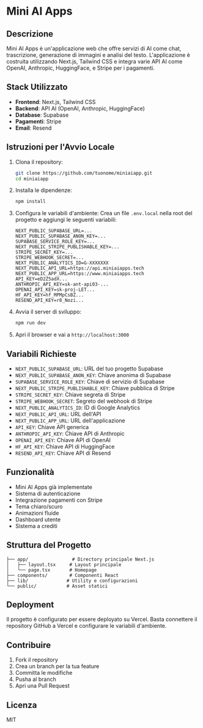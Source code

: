 # Mini AI Apps

## Descrizione
Mini AI Apps è un'applicazione web che offre servizi di AI come chat, trascrizione, generazione di immagini e analisi del testo. L'applicazione è costruita utilizzando Next.js, Tailwind CSS e integra varie API AI come OpenAI, Anthropic, HuggingFace, e Stripe per i pagamenti.

## Stack Utilizzato
- **Frontend**: Next.js, Tailwind CSS
- **Backend**: API AI (OpenAI, Anthropic, HuggingFace)
- **Database**: Supabase
- **Pagamenti**: Stripe
- **Email**: Resend

## Istruzioni per l'Avvio Locale
1. Clona il repository:
   ```bash
   git clone https://github.com/tuonome/miniaiapp.git
   cd miniaiapp
   ```

2. Installa le dipendenze:
   ```bash
   npm install
   ```

3. Configura le variabili d'ambiente:
   Crea un file `.env.local` nella root del progetto e aggiungi le seguenti variabili:
   ```env
   NEXT_PUBLIC_SUPABASE_URL=...
   NEXT_PUBLIC_SUPABASE_ANON_KEY=...
   SUPABASE_SERVICE_ROLE_KEY=...
   NEXT_PUBLIC_STRIPE_PUBLISHABLE_KEY=...
   STRIPE_SECRET_KEY=...
   STRIPE_WEBHOOK_SECRET=...
   NEXT_PUBLIC_ANALYTICS_ID=G-XXXXXXX
   NEXT_PUBLIC_API_URL=https://api.miniaiapps.tech
   NEXT_PUBLIC_APP_URL=https://www.miniaiapps.tech
   API_KEY=eD2Z5adX...
   ANTHROPIC_API_KEY=sk-ant-api03-...
   OPENAI_API_KEY=sk-proj-LET...
   HF_API_KEY=hf_MPMpCsBZ...
   RESEND_API_KEY=r8_Nozi...
   ```

4. Avvia il server di sviluppo:
   ```bash
   npm run dev
   ```

5. Apri il browser e vai a `http://localhost:3000`

## Variabili Richieste
- `NEXT_PUBLIC_SUPABASE_URL`: URL del tuo progetto Supabase
- `NEXT_PUBLIC_SUPABASE_ANON_KEY`: Chiave anonima di Supabase
- `SUPABASE_SERVICE_ROLE_KEY`: Chiave di servizio di Supabase
- `NEXT_PUBLIC_STRIPE_PUBLISHABLE_KEY`: Chiave pubblica di Stripe
- `STRIPE_SECRET_KEY`: Chiave segreta di Stripe
- `STRIPE_WEBHOOK_SECRET`: Segreto del webhook di Stripe
- `NEXT_PUBLIC_ANALYTICS_ID`: ID di Google Analytics
- `NEXT_PUBLIC_API_URL`: URL dell'API
- `NEXT_PUBLIC_APP_URL`: URL dell'applicazione
- `API_KEY`: Chiave API generica
- `ANTHROPIC_API_KEY`: Chiave API di Anthropic
- `OPENAI_API_KEY`: Chiave API di OpenAI
- `HF_API_KEY`: Chiave API di HuggingFace
- `RESEND_API_KEY`: Chiave API di Resend

## Funzionalità

- Mini AI Apps già implementate
- Sistema di autenticazione
- Integrazione pagamenti con Stripe
- Tema chiaro/scuro
- Animazioni fluide
- Dashboard utente
- Sistema a crediti

## Struttura del Progetto

```
├── app/                # Directory principale Next.js
│   ├── layout.tsx     # Layout principale
│   └── page.tsx       # Homepage
├── components/        # Componenti React
├── lib/              # Utility e configurazioni
└── public/           # Asset statici
```

## Deployment

Il progetto è configurato per essere deployato su Vercel. Basta connettere il repository GitHub a Vercel e configurare le variabili d'ambiente.

## Contribuire

1. Fork il repository
2. Crea un branch per la tua feature
3. Committa le modifiche
4. Pusha al branch
5. Apri una Pull Request

## Licenza

MIT 